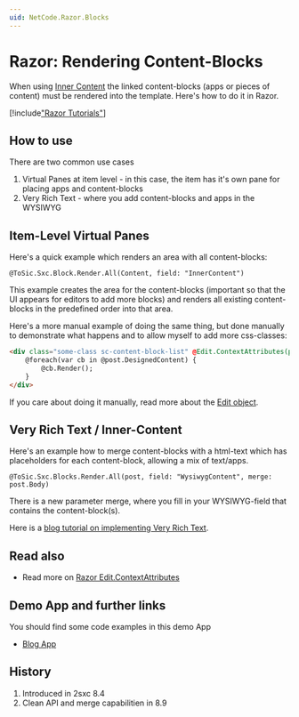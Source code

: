 ```yaml
---
uid: NetCode.Razor.Blocks
---
```


# Razor: Rendering Content-Blocks

When using [Inner Content](xref:Basics.Cms.InnerContent.Index) the linked content-blocks (apps or pieces of content) must be rendered into the template. Here's how to do it in Razor. 

[!include["Razor Tutorials"](~/shared/tutorials/razor.md)]


## How to use

There are two common use cases

1. Virtual Panes at item level - in this case, the item has it's own pane for placing apps and content-blocks
2. Very Rich Text - where you add content-blocks and apps in the WYSIWYG

## Item-Level Virtual Panes
Here's a quick example which renders an area with all content-blocks: 

```razor
@ToSic.Sxc.Block.Render.All(Content, field: "InnerContent")
```

This example creates the area for the content-blocks (important so that the UI appears for editors to add more blocks) and renders all existing content-blocks in the predefined order into that area. 

Here's a more manual example of doing the same thing, but done manually to demonstrate what happens and to allow myself to add more css-classes: 

```html
<div class="some-class sc-content-block-list" @Edit.ContextAttributes(post, field: "DesignedContent")>
    @foreach(var cb in @post.DesignedContent) {
        @cb.Render();
    }
</div>
```
If you care about doing it manually, read more about the [Edit object](xref:NetCode.Razor.Edit).

## Very Rich Text / Inner-Content

Here's an example how to merge content-blocks with a html-text which has placeholders for each content-block, allowing a mix of text/apps. 

```razor
@ToSic.Sxc.Blocks.Render.All(post, field: "WysiwygContent", merge: post.Body)
```

There is a new parameter merge, where you fill in your WYSIWYG-field that contains the content-block(s).

Here is a [blog tutorial on implementing Very Rich Text](http://2sxc.org/en/blog/post/tutorial-create-very-rich-text-inner-content-2-with-2sxc).


## Read also

* Read more on [Razor Edit.ContextAttributes](xref:NetCode.Razor.ContextAttributes)

## Demo App and further links

You should find some code examples in this demo App

* [Blog App](xref:App.Blog)

## History

1. Introduced in 2sxc 8.4
2. Clean API and merge capabilitien in 8.9


